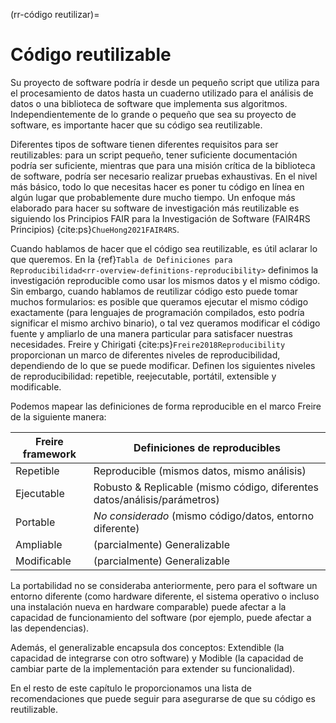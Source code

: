 (rr-código reutilizar)=
# Código reutilizable
Su proyecto de software podría ir desde un pequeño script que utiliza para el procesamiento de datos hasta un cuaderno utilizado para el análisis de datos o una biblioteca de software que implementa sus algoritmos. Independientemente de lo grande o pequeño que sea su proyecto de software, es importante hacer que su código sea reutilizable.

Diferentes tipos de software tienen diferentes requisitos para ser reutilizables: para un script pequeño, tener suficiente documentación podría ser suficiente, mientras que para una misión crítica de la biblioteca de software, podría ser necesario realizar pruebas exhaustivas. En el nivel más básico, todo lo que necesitas hacer es poner tu código en línea en algún lugar que probablemente dure mucho tiempo. Un enfoque más elaborado para hacer su software de investigación más reutilizable es siguiendo los Principios FAIR para la Investigación de Software (FAIR4RS Principios) {cite:ps}`ChueHong2021FAIR4RS`.

Cuando hablamos de hacer que el código sea reutilizable, es útil aclarar lo que queremos. En la {ref}`Tabla de Definiciones para Reproducibilidad<rr-overview-definitions-reproducibility>` definimos la investigación reproducible como usar los mismos datos y el mismo código. Sin embargo, cuando hablamos de reutilizar código esto puede tomar muchos formularios: es posible que queramos ejecutar el mismo código exactamente (para lenguajes de programación compilados, esto podría significar el mismo archivo binario), o tal vez queramos modificar el código fuente y ampliarlo de una manera particular para satisfacer nuestras necesidades. Freire y Chirigati {cite:ps}`Freire2018Reproducibility` proporcionan un marco de diferentes niveles de reproducibilidad, dependiendo de lo que se puede modificar. Definen los siguientes niveles de reproducibilidad: repetible, reejecutable, portátil, extensible y modificable.

Podemos mapear las definiciones de forma reproducible en el marco Freire de la siguiente manera:

| Freire framework | Definiciones de reproducibles                                             |
| ---------------- | ------------------------------------------------------------------------- |
| Repetible        | Reproducible (mismos datos, mismo análisis)                               |
| Ejecutable       | Robusto & Replicable (mismo código, diferentes datos/análisis/parámetros) |
| Portable         | *No considerado* (mismo código/datos, entorno diferente)                  |
| Ampliable        | (parcialmente) Generalizable                                              |
| Modificable      | (parcialmente) Generalizable                                              |

La portabilidad no se consideraba anteriormente, pero para el software un entorno diferente (como hardware diferente, el sistema operativo o incluso una instalación nueva en hardware comparable) puede afectar a la capacidad de funcionamiento del software (por ejemplo, puede afectar a las dependencias).

Además, el generalizable encapsula dos conceptos: Extendible (la capacidad de integrarse con otro software) y Modible (la capacidad de cambiar parte de la implementación para extender su funcionalidad).

En el resto de este capítulo le proporcionamos una lista de recomendaciones que puede seguir para asegurarse de que su código es reutilizable.
